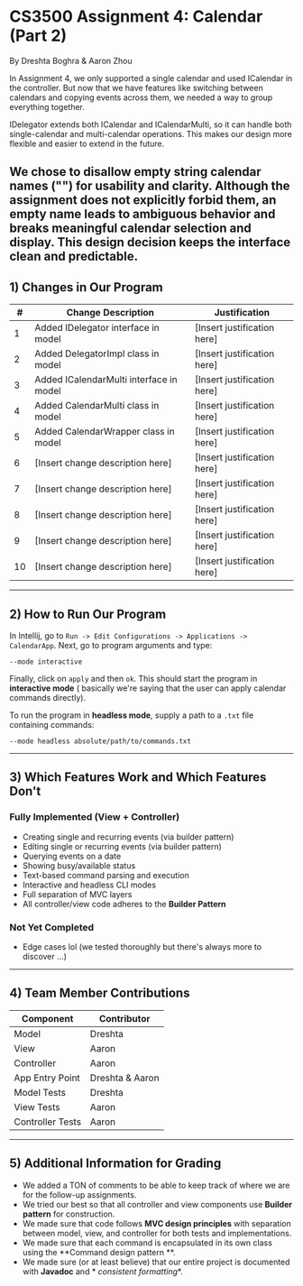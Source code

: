# CS3500 Assignment 4: Calendar (Part 2)

By Dreshta Boghra & Aaron Zhou

In Assignment 4, we only supported a single calendar and used ICalendar 
in the controller. But now that we have features like switching between calendars and 
copying events across them, we needed a way to group everything together.

IDelegator extends both ICalendar and ICalendarMulti, so it can handle both single-calendar and 
multi-calendar operations. This makes our design more flexible and easier to extend in the future.

We chose to disallow empty string calendar names ("") for usability and clarity. Although
the assignment does not explicitly forbid them, an empty name leads to ambiguous behavior
and breaks meaningful calendar selection and display. This design decision keeps the
interface clean and predictable.
---

## 1) Changes in Our Program

| #  | Change Description                      | Justification               |
|----|-----------------------------------------|-----------------------------|
| 1  | Added IDelegator interface in model     | [Insert justification here] |
| 2  | Added DelegatorImpl class in model      | [Insert justification here] |
| 3  | Added ICalendarMulti interface in model | [Insert justification here] |
| 4  | Added CalendarMulti class in model      | [Insert justification here] |
| 5  | Added CalendarWrapper class in model    | [Insert justification here] |
| 6  | [Insert change description here]        | [Insert justification here] |
| 7  | [Insert change description here]        | [Insert justification here] |
| 8  | [Insert change description here]        | [Insert justification here] |
| 9  | [Insert change description here]        | [Insert justification here] |
| 10 | [Insert change description here]        | [Insert justification here] |

---

## 2) How to Run Our Program

In Intellij, go to `Run -> Edit Configurations -> Applications -> CalendarApp`. Next, go to program
arguments and type:

```
--mode interactive
```

Finally, click on `apply` and then `ok`. This should start the program in **interactive mode** (
basically we're saying that the user can apply calendar commands directly).

To run the program in **headless mode**, supply a path to a `.txt` file containing commands:

```
--mode headless absolute/path/to/commands.txt
```

---

## 3) Which Features Work and Which Features Don't

### Fully Implemented (View + Controller)

- Creating single and recurring events (via builder pattern)
- Editing single or recurring events (via builder pattern)
- Querying events on a date
- Showing busy/available status
- Text-based command parsing and execution
- Interactive and headless CLI modes
- Full separation of MVC layers
- All controller/view code adheres to the **Builder Pattern**

### Not Yet Completed

- Edge cases lol (we tested thoroughly but there's always more to discover ...)

---

## 4) Team Member Contributions

| Component        | Contributor     |
|------------------|-----------------|
| Model            | Dreshta         |
| View             | Aaron           |
| Controller       | Aaron           |
| App Entry Point  | Dreshta & Aaron |
| Model Tests      | Dreshta         |
| View Tests       | Aaron           |
| Controller Tests | Aaron           |

---

## 5) Additional Information for Grading

- We added a TON of comments to be able to keep track of where we are for the follow-up assignments.
- We tried our best so that all controller and view components use **Builder pattern** for
  construction.
- We made sure that code follows **MVC design principles** with separation between model, view, and
  controller for both tests and implementations.
- We made sure that each command is encapsulated in its own class using the **Command design pattern
  **.
- We made sure (or at least believe) that our entire project is documented with **Javadoc** and *
  *consistent formatting**.